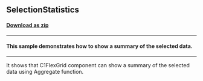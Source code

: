 ## SelectionStatistics
#### [Download as zip](https://grapecity.github.io/DownGit/#/home?url=https://github.com/GrapeCity/ComponentOne-WinForms-Samples/tree/master/NetFramework\Template\VB\SelectionStatistics)
____
#### This sample demonstrates how to show a summary of the selected data.
____
It shows that C1FlexGrid component can show a summary of the selected data using Aggregate function.

